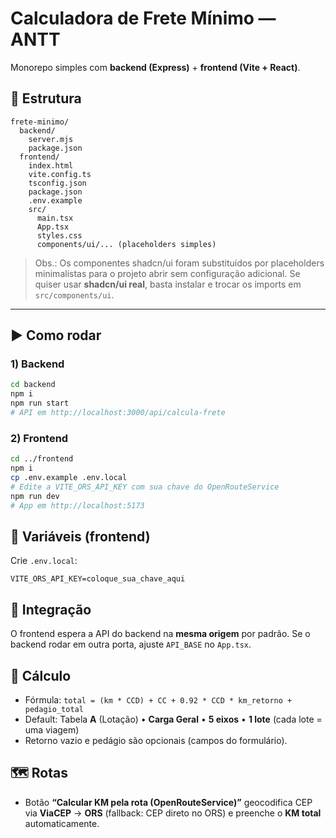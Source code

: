 # Calculadora de Frete Mínimo — ANTT

Monorepo simples com **backend (Express)** + **frontend (Vite + React)**.

## 🧩 Estrutura
```
frete-minimo/
  backend/
    server.mjs
    package.json
  frontend/
    index.html
    vite.config.ts
    tsconfig.json
    package.json
    .env.example
    src/
      main.tsx
      App.tsx
      styles.css
      components/ui/... (placeholders simples)
```

> Obs.: Os componentes shadcn/ui foram substituídos por placeholders minimalistas para o projeto abrir sem configuração adicional. Se quiser usar **shadcn/ui real**, basta instalar e trocar os imports em `src/components/ui`.

---

## ▶️ Como rodar

### 1) Backend
```bash
cd backend
npm i
npm run start
# API em http://localhost:3000/api/calcula-frete
```

### 2) Frontend
```bash
cd ../frontend
npm i
cp .env.example .env.local
# Edite a VITE_ORS_API_KEY com sua chave do OpenRouteService
npm run dev
# App em http://localhost:5173
```

## 🔑 Variáveis (frontend)
Crie `.env.local`:
```
VITE_ORS_API_KEY=coloque_sua_chave_aqui
```

## 🔗 Integração
O frontend espera a API do backend na **mesma origem** por padrão. Se o backend rodar em outra porta, ajuste `API_BASE` no `App.tsx`.

## 🧮 Cálculo
- Fórmula: `total = (km * CCD) + CC + 0.92 * CCD * km_retorno + pedagio_total`
- Default: Tabela **A** (Lotação) • **Carga Geral** • **5 eixos** • **1 lote** (cada lote = uma viagem)
- Retorno vazio e pedágio são opcionais (campos do formulário).

## 🗺️ Rotas
- Botão **“Calcular KM pela rota (OpenRouteService)”** geocodifica CEP via **ViaCEP** → **ORS** (fallback: CEP direto no ORS) e preenche o **KM total** automaticamente.
